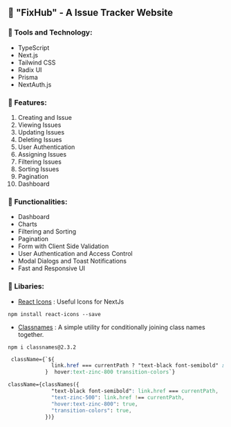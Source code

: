 ## 🥶 "FixHub" - A Issue Tracker Website

### 📌 Tools and Technology:

- TypeScript
- Next.js
- Tailwind CSS
- Radix UI
- Prisma
- NextAuth.js

### 📌 Features:

1. Creating and Issue
2. Viewing Issues
3. Updating Issues
4. Deleting Issues
5. User Authentication
6. Assigning Issues
7. Filtering Issues
8. Sorting Issues
9. Pagination
10. Dashboard

### 📌 Functionalities:

- Dashboard
- Charts
- Filtering and Sorting
- Pagination
- Form with Client Side Validation
- User Authentication and Access Control
- Modal Dialogs and Toast Notifications
- Fast and Responsive UI

### 📌 Libaries:

- [React Icons](https://react-icons.github.io/react-icons/) : Useful Icons for NextJs

```
npm install react-icons --save
```

- [Classnames](https://www.npmjs.com/package/classnames) : A simple utility for conditionally joining class names together.

```
npm i classnames@2.3.2
```

```css
 className={`${
              link.href === currentPath ? "text-black font-semibold" : "text-zinc-500"
            }  hover:text-zinc-800 transition-colors`}
```

```css
className={classNames({
              "text-black font-semibold": link.href === currentPath,
              "text-zinc-500": link.href !== currentPath,
              "hover:text-zinc-800": true,
              "transition-colors": true,
            })}
```

